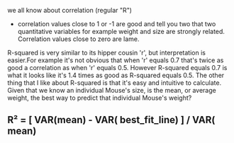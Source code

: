 we all know about correlation (regular "R")
- correlation values close to 1 or -1 are good and tell you two that two quantitative variables for example
weight and size are strongly related.   Correlation values close to zero are lame.


R-squared is very similar to its hipper cousin 'r',
but interpretation is easier.For example it's not 
obvious that when 'r' equals 0.7 that's twice as good a correlation as when 'r' equals 0.5.
However R-squared equals 0.7 is what it looks like it's 1.4 times as good as R-squared equals 0.5. 
The other thing that I like about R-squared is that it's easy and intuitive to calculate.
Given that we know an individual Mouse's size, is the mean, or average weight, the
best way to predict that individual Mouse's weight? 


R² =  [ VAR(mean) - VAR( best_fit_line) ] / VAR( mean)
--



